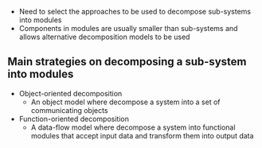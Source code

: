 - Need to select the approaches to be used to decompose sub-systems into modules
- Components in modules are usually smaller than sub-systems and allows alternative decomposition models to be used

## Main strategies on decomposing a sub-system into modules
- Object-oriented decomposition
	- An object model where decompose a system into a set of communicating objects
- Function-oriented decomposition
	- A data-flow model where decompose a system into functional modules that accept input data and transform them into output data